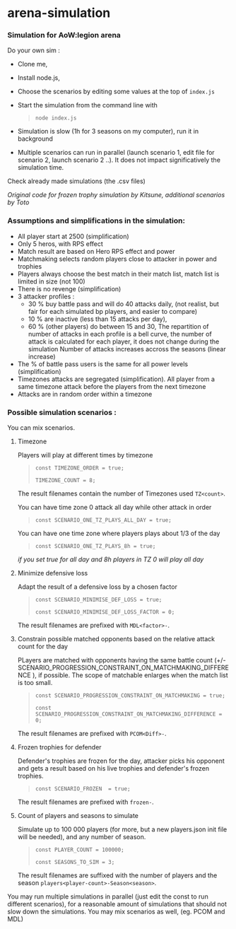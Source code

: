 # arena-simulation

### Simulation for AoW:legion arena

Do your own sim :
- Clone me,
- Install node.js, 
- Choose the scenarios by editing some values at the top of `index.js`
- Start the simulation from the command line with 

    > `node index.js` 


- Simulation is slow (1h for 3 seasons on my computer), run it in background
- Multiple scenarios can run in parallel (launch scenario 1, edit file for scenario 2, launch scenario 2 ..). It does not impact significatively the simulation time.

Check already made simulations (the .csv files)

*Original code for frozen trophy simulation by Kitsune, additional scenarios by Toto*

### Assumptions and simplifications in the simulation:

- All player start at 2500 (simplification)
- Only 5 heros, with RPS effect
- Match result are based on Hero RPS effect and power
- Matchmaking selects random players close to attacker in power and trophies
- Players always choose the best match in their match list, match list is limited in size (not 100)
- There is no revenge (simplification)
- 3 attacker profiles :
    - 30 % buy battle pass and will do 40 attacks daily, (not realist, but fair for each simulated bp players, and easier to compare)
    - 10 % are inactive (less than 15 attacks per day),
    - 60 % (other players) do between 15 and 30,
    The repartition of number of attacks in each profile is a bell curve, the number of attack is calculated for each player, it does not change during the simulation 
    Number of attacks increases accross the seasons (linear increase)
- The % of battle pass users is the same for all power levels (simplification)
- Timezones attacks are segregated (simplification). All player from a same timezone attack before the players from the next timezone
- Attacks are in random order within a timezone

### Possible simulation scenarios :

You can mix scenarios.

1. Timezone

    Players will play at different times by timezone

    > ```const TIMEZONE_ORDER = true;```
    >
    > ```TIMEZONE_COUNT = 8;```

    The result filenames contain the number of Timezones used `TZ<count>`.

    You can have time zone 0 attack all day while other attack in order

    > ```const SCENARIO_ONE_TZ_PLAYS_ALL_DAY = true;```

    You can have one time zone where players plays about 1/3 of the day 

    > ```const SCENARIO_ONE_TZ_PLAYS_8h = true;```

    *if you set true for all day and 8h players in TZ 0 will play all day*


2. Minimize defensive loss
    
    Adapt the result of a defensive loss by a chosen factor

    > ```const SCENARIO_MINIMISE_DEF_LOSS = true;```
    >
    > ```const SCENARIO_MINIMISE_DEF_LOSS_FACTOR = 0;```


    The result filenames are prefixed with `MDL<factor>-`.

3. Constrain possible matched opponents based on the relative attack count for the day
    
    PLayers are matched with opponents having the same battle count (+/- SCENARIO_PROGRESSION_CONSTRAINT_ON_MATCHMAKING_DIFFERENCE ),  if possible. The scope of matchable enlarges when the match list is too small. 

    > ```const SCENARIO_PROGRESSION_CONSTRAINT_ON_MATCHMAKING = true;``` 
    >
    > ```const SCENARIO_PROGRESSION_CONSTRAINT_ON_MATCHMAKING_DIFFERENCE = 0;``` 

    The result filenames are prefixed with `PCOM<Diff>-`.

4. Frozen trophies for defender
    
    Defender's trophies are frozen for the day, attacker picks his opponent and gets a result based on his live trophies and defender's frozen trophies.

    > ```const SCENARIO_FROZEN  = true;```

    The result filenames are prefixed with `frozen-`.

5. Count of players and seasons to simulate

    Simulate up to 100 000 players (for more, but a new players.json init file will be needed), and any number of season.

    > ```const PLAYER_COUNT = 100000;``` 
    >
    > ```const SEASONS_TO_SIM = 3;```

    The result filenames are suffixed with the number of players and the season  `players<player-count>-Season<season>`.

You may run multiple simulations in parallel (just edit the const to run different scenarios), for a reasonable amount of simulations that should not slow down the simulations. You may mix scenarios as well, (eg. PCOM and MDL)


